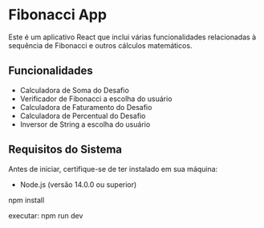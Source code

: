 # Fibonacci App

Este é um aplicativo React que inclui várias funcionalidades relacionadas à sequência de Fibonacci e outros cálculos matemáticos.

## Funcionalidades

- Calculadora de Soma do Desafio
- Verificador de Fibonacci a escolha do usuário
- Calculadora de Faturamento do Desafio
- Calculadora de Percentual do Desafio
- Inversor de String a escolha do usuário

## Requisitos do Sistema

Antes de iniciar, certifique-se de ter instalado em sua máquina:

- Node.js (versão 14.0.0 ou superior)

npm install 

executar: npm run dev